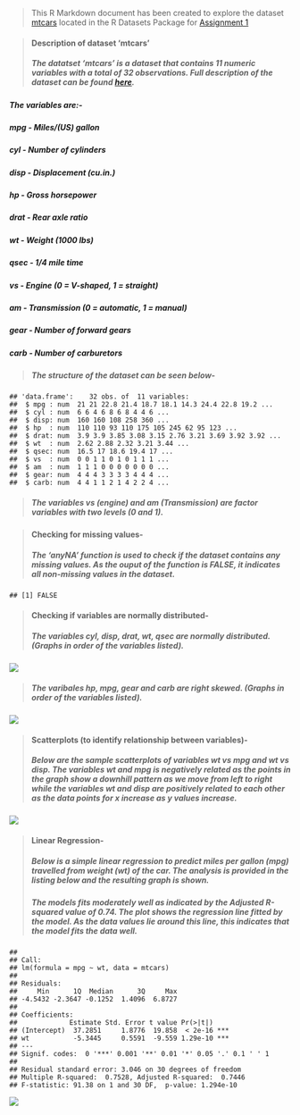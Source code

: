 > This R Markdown document has been created to explore the dataset
> [mtcars](https://stat.ethz.ch/R-manual/R-devel/library/datasets/html/00Index.html)
> located in the R Datasets Package for [Assignment
> 1](https://stat545.stat.ubc.ca/evaluation/hw01/hw01/)

> #### **Description of dataset ‘mtcars’**
>
> ##### The datatset **‘mtcars’** is a dataset that contains 11 numeric variables with a total of 32 observations. Full description of the dataset can be found [here](https://stat.ethz.ch/R-manual/R-devel/library/datasets/html/mtcars.html).

##### **The variables are:-**

##### mpg - Miles/(US) gallon

##### cyl - Number of cylinders

##### disp - Displacement (cu.in.)

##### hp - Gross horsepower

##### drat - Rear axle ratio

##### wt - Weight (1000 lbs)

##### qsec - 1/4 mile time

##### vs - Engine (0 = V-shaped, 1 = straight)

##### am - Transmission (0 = automatic, 1 = manual)

##### gear - Number of forward gears

##### carb - Number of carburetors

> ##### The structure of the dataset can be seen below-

    ## 'data.frame':    32 obs. of  11 variables:
    ##  $ mpg : num  21 21 22.8 21.4 18.7 18.1 14.3 24.4 22.8 19.2 ...
    ##  $ cyl : num  6 6 4 6 8 6 8 4 4 6 ...
    ##  $ disp: num  160 160 108 258 360 ...
    ##  $ hp  : num  110 110 93 110 175 105 245 62 95 123 ...
    ##  $ drat: num  3.9 3.9 3.85 3.08 3.15 2.76 3.21 3.69 3.92 3.92 ...
    ##  $ wt  : num  2.62 2.88 2.32 3.21 3.44 ...
    ##  $ qsec: num  16.5 17 18.6 19.4 17 ...
    ##  $ vs  : num  0 0 1 1 0 1 0 1 1 1 ...
    ##  $ am  : num  1 1 1 0 0 0 0 0 0 0 ...
    ##  $ gear: num  4 4 4 3 3 3 3 4 4 4 ...
    ##  $ carb: num  4 4 1 1 2 1 4 2 2 4 ...

> ##### The variables **vs** (engine) and **am** (Transmission) are factor variables with two levels (0 and 1).

> #### **Checking for missing values-**
>
> ##### The ‘anyNA’ function is used to check if the dataset contains any missing values. As the ouput of the function is FALSE, it indicates all non-missing values in the dataset.

    ## [1] FALSE

> #### **Checking if variables are normally distributed-**
>
> ##### The variables **cyl, disp, drat, wt, qsec** are normally distributed. (Graphs in order of the variables listed).

![](md_output_files/figure-markdown_strict/unnamed-chunk-2-1.png)

> ##### The varibales **hp, mpg, gear** and **carb** are right skewed. (Graphs in order of the variables listed).

![](md_output_files/figure-markdown_strict/unnamed-chunk-3-1.png)

> #### **Scatterplots (to identify relationship between variables)-**
>
> ##### Below are the sample scatterplots of variables **wt vs mpg** and **wt vs disp**. The variables **wt** and **mpg** is negatively related as the points in the graph show a downhill pattern as we move from left to right while the variables **wt** and **disp** are positively related to each other as the data points for x increase as y values increase.

![](md_output_files/figure-markdown_strict/unnamed-chunk-4-1.png)

> #### **Linear Regression-**
>
> ##### Below is a simple linear regression to predict miles per gallon (**mpg**) travelled from weight (**wt**) of the car. The analysis is provided in the listing below and the resulting graph is shown.
>
> ##### The models fits moderately well as indicated by the **Adjusted R-squared value** of **0.74**. The plot shows the regression line fitted by the model. As the data values lie around this line, this indicates that the model fits the data well.

    ## 
    ## Call:
    ## lm(formula = mpg ~ wt, data = mtcars)
    ## 
    ## Residuals:
    ##     Min      1Q  Median      3Q     Max 
    ## -4.5432 -2.3647 -0.1252  1.4096  6.8727 
    ## 
    ## Coefficients:
    ##             Estimate Std. Error t value Pr(>|t|)    
    ## (Intercept)  37.2851     1.8776  19.858  < 2e-16 ***
    ## wt           -5.3445     0.5591  -9.559 1.29e-10 ***
    ## ---
    ## Signif. codes:  0 '***' 0.001 '**' 0.01 '*' 0.05 '.' 0.1 ' ' 1
    ## 
    ## Residual standard error: 3.046 on 30 degrees of freedom
    ## Multiple R-squared:  0.7528, Adjusted R-squared:  0.7446 
    ## F-statistic: 91.38 on 1 and 30 DF,  p-value: 1.294e-10

![](md_output_files/figure-markdown_strict/unnamed-chunk-5-1.png)

